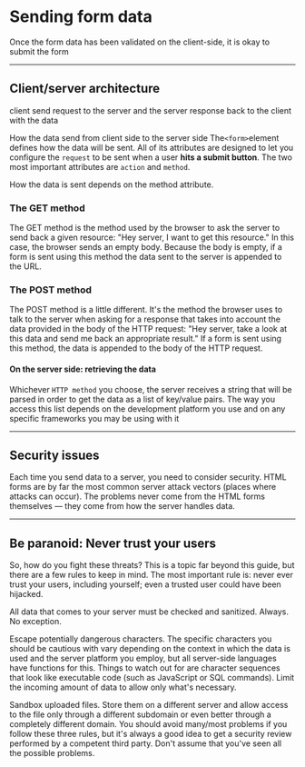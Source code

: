 # Sending form data

Once the form data has been validated on the client-side, it is okay to submit the form

----------------------

## Client/server architecture 

client send request to the server and the server response back to the client with the data 

How the data send from client side to the server side 
The` <form> `element defines how the data will be sent. All of its attributes are designed to let you configure the `request` to be sent when a user **hits a submit button**. The two most important attributes are `action` and `method`.

How the data is sent depends on the method attribute. 

### The GET method

The GET method is the method used by the browser to ask the server to send back a given resource: "Hey server, I want to get this resource." In this case, the browser sends an empty body. Because the body is empty, if a form is sent using this method the data sent to the server is appended to the URL.

### The POST method

The POST method is a little different. It's the method the browser uses to talk to the server when asking for a response that takes into account the data provided in the body of the HTTP request: "Hey server, take a look at this data and send me back an appropriate result." If a form is sent using this method, the data is appended to the body of the HTTP request.


#### On the server side: retrieving the data

Whichever `HTTP method` you choose, the server receives a string that will be parsed in order to get the data as a list of key/value pairs. The way you access this list depends on the development platform you use and on any specific frameworks you may be using with it

-------------------------

## Security issues

Each time you send data to a server, you need to consider security. HTML forms are by far the most common server attack vectors (places where attacks can occur). The problems never come from the HTML forms themselves — they come from how the server handles data.

--------------------

## Be paranoid: Never trust your users

So, how do you fight these threats? This is a topic far beyond this guide, but there are a few rules to keep in mind. The most important rule is: never ever trust your users, including yourself; even a trusted user could have been hijacked.

All data that comes to your server must be checked and sanitized. Always. No exception.

Escape potentially dangerous characters. The specific characters you should be cautious with vary depending on the context in which the data is used and the server platform you employ, but all server-side languages have functions for this. Things to watch out for are character sequences that look like executable code (such as JavaScript or SQL commands).
Limit the incoming amount of data to allow only what's necessary.

Sandbox uploaded files. Store them on a different server and allow access to the file only through a different subdomain or even better through a completely different domain.
You should avoid many/most problems if you follow these three rules, but it's always a good idea to get a security review performed by a competent third party. Don't assume that you've seen all the possible problems.
